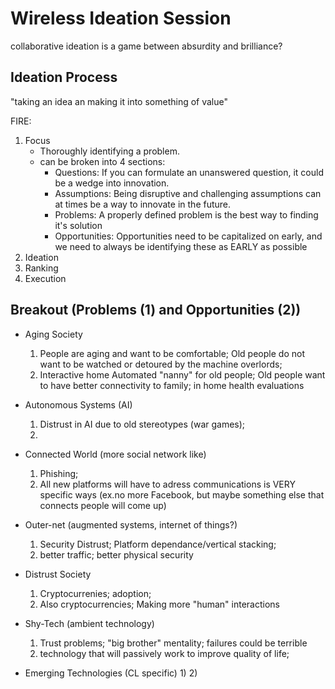 # Wireless Ideation Session

collaborative ideation is a game between absurdity and brilliance?

## Ideation Process 

"taking an idea an making it into something of value"


FIRE: 

1. Focus
    + Thoroughly identifying a problem. 
    + can be broken into 4 sections: 
        + Questions: If you can formulate an unanswered question, 
it could be a wedge into innovation. 
        + Assumptions: Being disruptive and challenging assumptions
can at times be a way to innovate in the future. 
        + Problems: A properly defined problem is the best way to 
finding it's solution
        + Opportunities: Opportunities need to be capitalized on early,
and we need to always be identifying these as 
EARLY as possible
2. Ideation
3. Ranking
4. Execution

## Breakout (Problems (1) and Opportunities (2)) 

 + Aging Society
    1) People are aging and want to be comfortable; Old people do not 
want to be watched or detoured by the machine overlords;
    2) Interactive home Automated "nanny" for old people; Old people want
to have better connectivity to family; in home health evaluations 

 + Autonomous Systems (AI)
    1) Distrust in AI due to old stereotypes (war games); 
    2) 

 + Connected World (more social network like) 
    1) Phishing; 
    2) All new platforms will have to adress communications is VERY specific
ways (ex.no more Facebook, but maybe something else that 
connects people will come up) 

 + Outer-net (augmented systems, internet of things?)
    1) Security Distrust; Platform dependance/vertical stacking; 
    2) better traffic; better physical security

 + Distrust Society
    1) Cryptocurrenies; adoption;
    2) Also cryptocurrencies; Making more "human" interactions 

 + Shy-Tech (ambient technology) 
    1) Trust problems; "big brother" mentality; failures could be terrible
    2) technology that will passively work to improve quality of life; 

 + Emerging Technologies (CL specific) 
    1) 
    2) 
